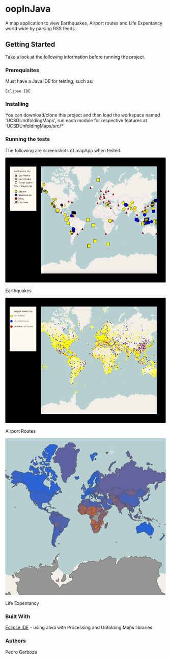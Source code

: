 # oopInJava
A map application to view Earthquakes, Airport routes and Life Expentancy world wide by parsing RSS feeds

## Getting Started
Take a look at the following information before running the project.

### Prerequisites
Must have a Java IDE for testing, such as:
```
Eclipse IDE
```

### Installing
You can download/clone this project and then load the workspace named 'UCSDUndfoldingMaps', run each module for respective features at 'UCSDUnfoldingMaps/src/*' 

### Running the tests
The following are screenshots of mapApp when tested: 

![Preview Image](/mapAppImage.JPG)

Earthquakes

![Preview Image](/mapAppImage2.JPG)

Airport Routes

![Preview Image](/mapAppImage3.JPG)

Life Expentancy

### Built With
[Eclipse IDE](http://www.eclipse.org/downloads/packages/eclipse-ide-java-developers/keplersr1) - using Java with Processing and Unfolding Maps libraries

### Authors
Pedro Garboza
